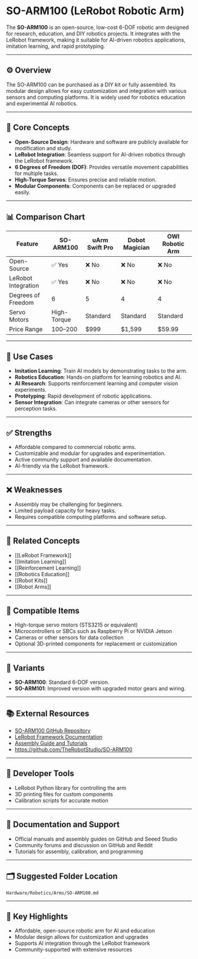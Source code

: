 # SO-ARM100 (LeRobot Robotic Arm)

The **SO-ARM100** is an open-source, low-cost 6-DOF robotic arm designed for research, education, and DIY robotics projects. It integrates with the LeRobot framework, making it suitable for AI-driven robotics applications, imitation learning, and rapid prototyping.

---

## ⚙️ Overview

The SO-ARM100 can be purchased as a DIY kit or fully assembled. Its modular design allows for easy customization and integration with various sensors and computing platforms. It is widely used for robotics education and experimental AI robotics.

---

## 🧠 Core Concepts

- **Open-Source Design**: Hardware and software are publicly available for modification and study.
- **LeRobot Integration**: Seamless support for AI-driven robotics through the LeRobot framework.
- **6 Degrees of Freedom (DOF)**: Provides versatile movement capabilities for multiple tasks.
- **High-Torque Servos**: Ensures precise and reliable motion.
- **Modular Components**: Components can be replaced or upgraded easily.

---

## 📊 Comparison Chart

| Feature                 | SO-ARM100          | uArm Swift Pro     | Dobot Magician     | OWI Robotic Arm    |
|-------------------------|------------------|------------------|------------------|------------------|
| Open-Source             | ✅ Yes            | ❌ No             | ❌ No             | ❌ No             |
| LeRobot Integration     | ✅ Yes            | ❌ No             | ❌ No             | ❌ No             |
| Degrees of Freedom      | 6                 | 5                | 4                | 4                |
| Servo Motors            | High-Torque       | Standard         | Standard         | Standard         |
| Price Range             | $100–$200         | $999             | $1,599           | $59.99           |

---

## 🔧 Use Cases

- **Imitation Learning**: Train AI models by demonstrating tasks to the arm.
- **Robotics Education**: Hands-on platform for learning robotics and AI.
- **AI Research**: Supports reinforcement learning and computer vision experiments.
- **Prototyping**: Rapid development of robotic applications.
- **Sensor Integration**: Can integrate cameras or other sensors for perception tasks.

---

## ✅ Strengths

- Affordable compared to commercial robotic arms.
- Customizable and modular for upgrades and experimentation.
- Active community support and available documentation.
- AI-friendly via the LeRobot framework.

---

## ❌ Weaknesses

- Assembly may be challenging for beginners.
- Limited payload capacity for heavy tasks.
- Requires compatible computing platforms and software setup.

---

## 🔗 Related Concepts

- [[LeRobot Framework]]
- [[Imitation Learning]]
- [[Reinforcement Learning]]
- [[Robotics Education]]
- [[Robot Kits]]
- [[Robot Arms]]

---

## 🧩 Compatible Items

- High-torque servo motors (STS3215 or equivalent)
- Microcontrollers or SBCs such as Raspberry Pi or NVIDIA Jetson
- Cameras or other sensors for data collection
- Optional 3D-printed components for replacement or customization

---

## 🧪 Variants

- **SO-ARM100**: Standard 6-DOF version.
- **SO-ARM101**: Improved version with upgraded motor gears and wiring.

---

## 📚 External Resources

- [SO-ARM100 GitHub Repository](https://github.com/TheRobotStudio/SO-ARM100)
- [LeRobot Framework Documentation](https://huggingface.co/lerobot)
- [Assembly Guide and Tutorials](https://wiki.seeedstudio.com/lerobot_so100m/)
- https://github.com/TheRobotStudio/SO-ARM100

---

## 🧰 Developer Tools

- LeRobot Python library for controlling the arm
- 3D printing files for custom components
- Calibration scripts for accurate motion

---

## 📘 Documentation and Support

- Official manuals and assembly guides on GitHub and Seeed Studio
- Community forums and discussion on GitHub and Reddit
- Tutorials for assembly, calibration, and programming

---

## 🗂️ Suggested Folder Location

`Hardware/Robotics/Arms/SO-ARM100.md`

---

## 🌟 Key Highlights

- Affordable, open-source robotic arm for AI and education
- Modular design allows for customization and upgrades
- Supports AI integration through the LeRobot framework
- Community-supported with extensive resources
